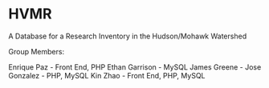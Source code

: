 # HVMR
A Database for a Research Inventory in the Hudson/Mohawk Watershed

Group Members: 

Enrique Paz - Front End, PHP
Ethan Garrison - MySQL
James Greene - 
Jose Gonzalez - PHP, MySQL
Kin Zhao - Front End, PHP, MySQL
